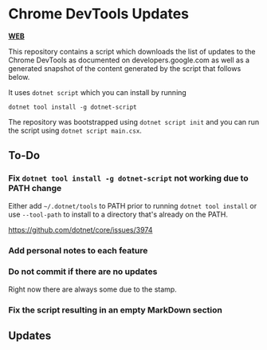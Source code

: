 # Chrome DevTools Updates

[**WEB**](https://developers.google.com/web/updates/capabilities)

This repository contains a script which downloads the list of updates to the
Chrome DevTools as documented on developers.google.com as well as a generated
snapshot of the content generated by the script that follows below.

It uses `dotnet script` which you can install by running

```
dotnet tool install -g dotnet-script
```

The repository was bootstrapped using `dotnet script init` and you can run the
script using `dotnet script main.csx`.

## To-Do

### Fix `dotnet tool install -g dotnet-script` not working due to PATH change

Either add `~/.dotnet/tools` to PATH prior to running `dotnet tool install` or
use `--tool-path` to install to a directory that's already on the PATH.

https://github.com/dotnet/core/issues/3974

### Add personal notes to each feature

### Do not commit if there are no updates

Right now there are always some due to the stamp.

### Fix the script resulting in an empty MarkDown section

## Updates
